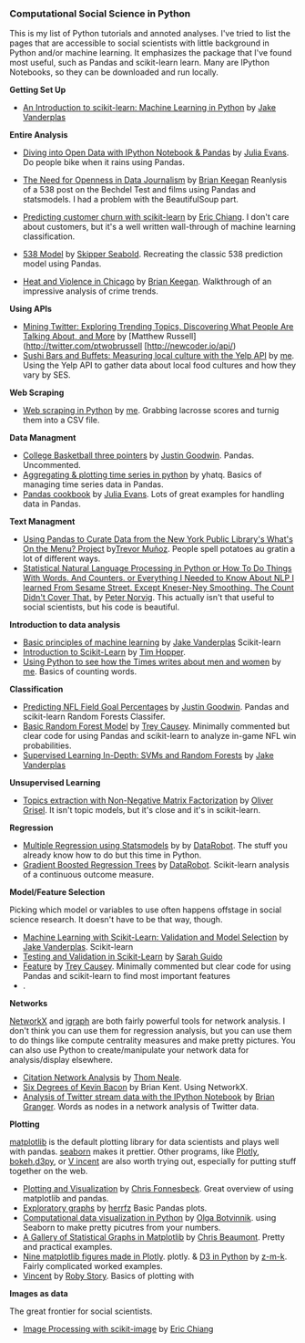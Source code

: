 ### Computational Social Science in Python


This is my list of Python tutorials and annoted analyses. I've tried to list the pages that are accessible to social scientists with little background in Python and/or machine learning. It emphasizes the package that I've found most useful, such as Pandas and scikit-learn learn. Many are IPython Notebooks, so they can be downloaded and run locally.


__Getting Set Up__

* [An Introduction to scikit-learn: Machine Learning in Python](http://nbviewer.ipython.org/github/jakevdp/sklearn_pycon2014/blob/master/notebooks/00_Preliminaries.ipynb) by [Jake Vanderplas](http://www.vanderplas.com/)


__Entire Analysis__

* [Diving into Open Data with IPython Notebook & Pandas](http://nbviewer.ipython.org/urls/raw.githubusercontent.com/jvns/talks/master/pycon2014/bike_paths.ipynb?create=1) by [Julia Evans](http://twitter.com/b0rk). Do people bike when it rains using Pandas.

* [The Need for Openness in Data Journalism](http://nbviewer.ipython.org/github/brianckeegan/Bechdel/blob/master/Bechdel_test.ipynb) by [Brian Keegan](https://twitter.com/bkeegan)  Reanlysis of a 538 post on the Bechdel Test and films using Pandas and statsmodels. I had a problem with the BeautifulSoup part.

* [Predicting customer churn with scikit-learn](http://blog.yhathq.com/posts/predicting-customer-churn-with-sklearn.html) by [Eric Chiang](https://github.com/EricChiang). I don't care about customers, but it's a well written wall-through of machine learning classification.

* [538 Model](http://nbviewer.ipython.org/urls/raw.githubusercontent.com/jseabold/538model/master/silver_model.ipynb) by [Skipper Seabold](https://twitter.com/jseabold). Recreating the classic 538 prediction model using Pandas. 

* [Heat and Violence in Chicago](http://nbviewer.ipython.org/github/brianckeegan/WeatherCrime/blob/master/Analysis.ipynb?create=1) by [Brian Keegan](https://twitter.com/bkeegan).  Walkthrough of an impressive analysis of crime trends.

__Using APIs__

* [Mining Twitter: Exploring Trending Topics, Discovering What People Are Talking About, and More](http://nbviewer.ipython.org/github/ptwobrussell/Mining-the-Social-Web-2nd-Edition/blob/master/ipynb/Chapter%201%20-%20Mining%20Twitter.ipynb) by [Matthew Russell](http://twitter.com/ptwobrussell
[http://newcoder.io/api/)
* [Sushi Bars and Buffets: Measuring local culture with the Yelp API](http://nealcaren.github.io/sushi_bars.html) by [me](https://twitter.com/haphazardsoc). Using the Yelp API to gather data about local food cultures and how they vary by SES.

__Web Scraping__

* [Web scraping in Python](http://nbviewer.ipython.org/url/www.unc.edu/%7Encaren/Lax-1.ipynb.json) by [me](https://twitter.com/haphazardsoc). Grabbing lacrosse scores and turnig them into a CSV file.

__Data Managment__

* [College Basketball three pointers](http://nbviewer.ipython.org/urls/raw.githubusercontent.com/jgbos/IPython-Notebooks/master/3-pointers%20after%20offensive%20rebounds.ipynb?create=1) by [Justin Goodwin](https://twitter.com/jgbos).
Pandas. Uncommented.
* [Aggregating & plotting time series in python](http://blog.yhathq.com/posts/aggregating-and-plotting-time-series-in-python.html) by yhatq. Basics of managing time series data in Pandas.
* [Pandas cookbook](https://github.com/jvns/pandas-cookbook/blob/master/README.md) by [Julia Evans](https://twitter.com/b0rk). Lots of great examples for handling data in Pandas.

__Text Managment__

* [Using Pandas to Curate Data from the New York Public Library's What's On the Menu? Project](http://nbviewer.ipython.org/gist/trevormunoz/8358810) by[Trevor Muñoz](https://twitter.com/trevormunoz). People spell potatoes au gratin a lot of different ways.
* [Statistical Natural Language Processing in Python or How To Do Things With Words. And Counters. or  Everything I Needed to Know About NLP I learned From Sesame Street. Except Kneser-Ney Smoothing. The Count Didn't Cover That.](http://nbviewer.ipython.org/url/norvig.com/ipython/How%20to%20Do%20Things%20with%20Words.ipynb) by [Peter Norvig](http://norvig.com). This actually isn't that useful to social scientists, but his code is beautiful.

__Introduction to data analysis__

* [Basic principles of machine learning](http://nbviewer.ipython.org/github/jakevdp/sklearn_pycon2014/blob/master/notebooks/03_basic_principles.ipynb)  by [Jake Vanderplas](http://www.vanderplas.com/) Scikit-learn
* [Introduction to Scikit-Learn](http://nbviewer.ipython.org/github/tdhopper/Research-Triangle-Analysts--Intro-to-scikit-learn/blob/master/Intro%20to%20Scikit-Learn.ipynb) by [Tim Hopper](https://twitter.com/tdhopper).
* [Using Python to see how the Times writes about men and women](http://nbviewer.ipython.org/gist/nealcaren/5105037) by [me](https://twitter.com/haphazardsoc). Basics of counting words.

__Classification__

* [Predicting NFL Field Goal Percentages](http://nbviewer.ipython.org/github/jgbos/iPython-Notebooks/blob/master/Cold%20Weather%20FG.ipynb) by [Justin Goodwin](https://twitter.com/jgbos). Pandas and scikit-learn Random Forests Classifer.
* [Basic Random Forest Model](http://nbviewer.ipython.org/github/treycausey/thespread/blob/master/notebooks/basic_random_forest_wp_model.ipynb?create=1) by [Trey Causey](https://twitter.com/treycausey). Minimally commented but clear code for using Pandas and scikit-learn to analyze in-game NFL win probabilities.
* [Supervised Learning In-Depth: SVMs and Random Forests](http://nbviewer.ipython.org/github/jakevdp/sklearn_pycon2014/blob/master/notebooks/04_supervised_in_depth.ipynb) by [Jake Vanderplas](http://www.vanderplas.com/)

__Unsupervised Learning__

* [Topics extraction with Non-Negative Matrix Factorization](http://nbviewer.ipython.org/github/ogrisel/notebooks/blob/master/nmf_topics.ipynb?create=1) by [Oliver Grisel](https://twitter.com/ogrisel). It isn't topic models, but it's close and it's in scikit-learn.

__Regression__

* [Multiple Regression using Statsmodels](http://nbviewer.ipython.org/urls/s3.amazonaws.com/datarobotblog/notebooks/multiple_regression_in_python.ipynb) by by [DataRobot](http://www.datarobot.com/blog/). The stuff you already know how to do but this time in Python.
* [Gradient Boosted Regression Trees](http://nbviewer.ipython.org/urls/s3.amazonaws.com/datarobotblog/notebooks/gbm-tutorial.ipynb) by [DataRobot](http://www.datarobot.com/blog/). Scikit-learn analysis of a continuous outcome measure.

__Model/Feature Selection__

Picking which model or variables to use often happens offstage in social science research. It doesn't have to be that way, though.

* [Machine Learning with Scikit-Learn: Validation and Model Selection](http://nbviewer.ipython.org/github/jakevdp/sklearn_pycon2014/blob/master/notebooks/04_validation.ipynb) by [Jake Vanderplas](http://www.vanderplas.com/). Scikit-learn
* [Testing and Validation in Scikit-Learn](http://nbviewer.ipython.org/gist/sarguido/8969894) by [Sarah Guido](https://twitter.com/sarah_guido)
* [Feature](http://nbviewer.ipython.org/github/treycausey/thespread/blob/master/notebooks/feature_selection.ipynb?create=1) by [Trey Causey](https://twitter.com/treycausey). Minimally commented but clear code for using Pandas and scikit-learn to find most important features
* .

__Networks__

[NetworkX](http://networkx.github.io) and [igraph](http://igraph.sourceforge.net) are both fairly powerful tools for network analysis. I don't think you can use them for regression analysis, but  you can use them to do things like compute centrality measures and make pretty pictures. You can also use Python to create/manipulate your network data for analysis/display elsewhere. 

* [Citation Network Analysis](http://nbviewer.ipython.org/github/twneale/citation-network-analysis/blob/master/Citation%20Network%20Analysis.ipynb) by [Thom Neale](https://github.com/twneale). 
* [Six Degrees of Kevin Bacon](http://graphlab.com/learn/notebooks/graph_analytics_movies.html) by Brian Kent. Using NetworkX.
* [Analysis of Twitter stream data with the IPython Notebook](http://nbviewer.ipython.org/github/ellisonbg/talk-strata2013/blob/master/TwitterNetworkX.ipynb) by [Brian Granger](https://twitter.com/ellisonbg). Words as nodes in a network analysis of Twitter data. 

__Plotting__

[matplotlib](http://matplotlib.org) is the default plotting library for data scientists and plays well with pandas. [seaborn](http://www.stanford.edu/~mwaskom/software/seaborn/) makes it prettier. Other programs, like [Plotly](https://plot.ly), [bokeh](http://bokeh.pydata.org),[d3py](https://github.com/mikedewar/d3py), or [V
incent](http://vincent.readthedocs.org/en/latest/) are also worth trying out, especially for putting stuff together on the web.

* [Plotting and Visualization](http://nbviewer.ipython.org/urls/gist.github.com/fonnesbeck/5850463/raw/a29d9ffb863bfab09ff6c1fc853e1d5bf69fe3e4/3.+Plotting+and+Visualization.ipynb) by [Chris Fonnesbeck](http://stronginference.com). Great overview of using matplotlib and pandas.
* [Exploratory graphs](http://nbviewer.ipython.org/github/herrfz/dataanalysis/blob/master/week3/exploratory_graphs.ipynb) by [herrfz](https://github.com/herrfz) Basic Pandas plots. 
* [Computational data visualization in Python](http://nbviewer.ipython.org/urls/raw.githubusercontent.com/olgabot/pycon2014_dataviz/master/pycon2014_dataviz.ipynb) by [Olga Botvinnik](https://twitter.com/olgabot).  using Seaborn to make pretty picutres from your numbers.
* [A Gallery of Statistical Graphs in Matplotlib](http://nbviewer.ipython.org/github/cs109/content/blob/master/lec_03_statistical_graphs.ipynb) by [Chris Beaumont](https://github.com/ChrisBeaumont). Pretty and practical examples.
* [Nine matplotlib figures made in Plotly](http://nbviewer.ipython.org/gist/msund/10016970). plotly. 
& [D3 in Python](http://nbviewer.ipython.org/gist/z-m-k/4484816/ipyD3sample.ipynb) by [z-m-k](https://github.com/z-m-k). Fairly complicated worked examples.
* [Vincent](http://nbviewer.ipython.org/github/wrobstory/vincent/blob/master/examples/Vincent_Examples.ipynb) by [Roby Story](https://github.com/wrobstory). Basics of plotting with 


__Images as data__

The great frontier for social scientists. 


* [Image Processing with scikit-image](http://blog.yhathq.com/posts/image-processing-with-scikit-image.html) by [Eric Chiang](https://github.com/EricChiang)

